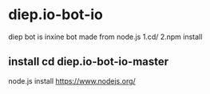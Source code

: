 # diep.io-bot-io
diep bot is inxine bot made from node.js
1.cd/
2.npm install
## install cd diep.io-bot-io-master
node.js install https://www.nodejs.org/
